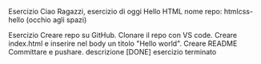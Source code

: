 Esercizio
Ciao Ragazzi,
esercizio di oggi Hello HTML
nome repo: htmlcss-hello (occhio agli spazi)

Esercizio
Creare repo su GitHub.
Clonare il repo con VS code.
Creare index.html e inserire nel body un titolo "Hello world".
Creare README
Committare e pushare.
descrizione [DONE] esercizio terminato
